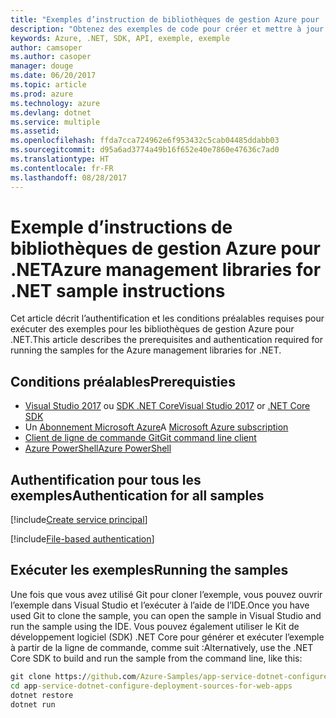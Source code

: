 ```yaml
---
title: "Exemples d’instruction de bibliothèques de gestion Azure pour .NET"
description: "Obtenez des exemples de code pour créer et mettre à jour des ressources à l’aide des bibliothèques de gestion Azure pour .NET."
keywords: Azure, .NET, SDK, API, exemple, exemple
author: camsoper
ms.author: casoper
manager: douge
ms.date: 06/20/2017
ms.topic: article
ms.prod: azure
ms.technology: azure
ms.devlang: dotnet
ms.service: multiple
ms.assetid: 
ms.openlocfilehash: ffda7cca724962e6f953432c5cab04485ddabb03
ms.sourcegitcommit: d95a6ad3774a49b16f652e40e7860e47636c7ad0
ms.translationtype: HT
ms.contentlocale: fr-FR
ms.lasthandoff: 08/28/2017
---
```

# <a name="azure-management-libraries-for-net-sample-instructions"></a><span data-ttu-id="dc4ff-104">Exemple d’instructions de bibliothèques de gestion Azure pour .NET</span><span class="sxs-lookup"><span data-stu-id="dc4ff-104">Azure management libraries for .NET sample instructions</span></span>

<span data-ttu-id="dc4ff-105">Cet article décrit l’authentification et les conditions préalables requises pour exécuter des exemples pour les bibliothèques de gestion Azure pour .NET.</span><span class="sxs-lookup"><span data-stu-id="dc4ff-105">This article describes the prerequisites and authentication required for running the samples for the Azure management libraries for .NET.</span></span>

## <a name="prerequisties"></a><span data-ttu-id="dc4ff-106">Conditions préalables</span><span class="sxs-lookup"><span data-stu-id="dc4ff-106">Prerequisties</span></span> 

* [<span data-ttu-id="dc4ff-107">Visual Studio 2017](https://www.visualstudio.com/vs/) ou [SDK .NET Core</span><span class="sxs-lookup"><span data-stu-id="dc4ff-107">Visual Studio 2017](https://www.visualstudio.com/vs/) or [.NET Core SDK</span></span>](https://www.microsoft.com/net/download/core)
* <span data-ttu-id="dc4ff-108">Un [Abonnement Microsoft Azure](https://azure.microsoft.com/free/)</span><span class="sxs-lookup"><span data-stu-id="dc4ff-108">A [Microsoft Azure subscription](https://azure.microsoft.com/free/)</span></span>
* [<span data-ttu-id="dc4ff-109">Client de ligne de commande Git</span><span class="sxs-lookup"><span data-stu-id="dc4ff-109">Git command line client</span></span>](https://git-scm.com/)
* [<span data-ttu-id="dc4ff-110">Azure PowerShell</span><span class="sxs-lookup"><span data-stu-id="dc4ff-110">Azure PowerShell</span></span>](https://docs.microsoft.com/en-us/powershell/azure/install-azurerm-ps)

## <a name="authentication-for-all-samples"></a><span data-ttu-id="dc4ff-111">Authentification pour tous les exemples</span><span class="sxs-lookup"><span data-stu-id="dc4ff-111">Authentication for all samples</span></span>

[!include[Create service principal](includes/create-sp.md)]

[!include[File-based authentication](includes/file-based-auth.md)]

## <a name="running-the-samples"></a><span data-ttu-id="dc4ff-112">Exécuter les exemples</span><span class="sxs-lookup"><span data-stu-id="dc4ff-112">Running the samples</span></span>

<span data-ttu-id="dc4ff-113">Une fois que vous avez utilisé Git pour cloner l’exemple, vous pouvez ouvrir l’exemple dans Visual Studio et l’exécuter à l’aide de l’IDE.</span><span class="sxs-lookup"><span data-stu-id="dc4ff-113">Once you have used Git to clone the sample, you can open the sample in Visual Studio and run the sample using the IDE.</span></span>  <span data-ttu-id="dc4ff-114">Vous pouvez également utiliser le Kit de développement logiciel (SDK) .NET Core pour générer et exécuter l’exemple à partir de la ligne de commande, comme suit :</span><span class="sxs-lookup"><span data-stu-id="dc4ff-114">Alternatively, use the .NET Core SDK to build and run the sample from the command line, like this:</span></span>

```cmd
git clone https://github.com/Azure-Samples/app-service-dotnet-configure-deployment-sources-for-web-apps.git
cd app-service-dotnet-configure-deployment-sources-for-web-apps
dotnet restore
dotnet run
```